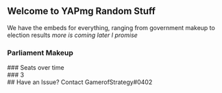 ## Welcome to YAPmg Random Stuff
We have the embeds for everything, ranging from government makeup to election results _more is coming later I promise_ 

### Parliament Makeup
<div class="flourish-embed flourish-parliament" data-src="visualisation/10079128"><script src="https://public.flourish.studio/resources/embed.js"></script></div>
### Seats over time
<div class="flourish-embed flourish-chart" data-src="visualisation/10079126"><script src="https://public.flourish.studio/resources/embed.js"></script></div>
### 3
<div class="flourish-embed flourish-election" data-src="visualisation/10097754"><script src="https://public.flourish.studio/resources/embed.js"></script></div>
## Have an Issue?
Contact GamerofStrategy#0402

